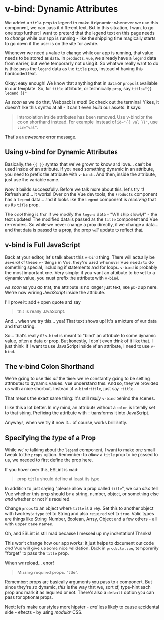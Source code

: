 # v-bind: Dynamic Attributes

We added a `title` prop to legend to make it dynamic: whenever we use this component,
we can pass it different text. But in this situation, I want to go one step further:
I want to pretend that the legend text on this page needs to *change* while our
app is running - like the shipping time magically starts to go down if the user is
on the site for awhile.

Whenever we need a value to change while our app is running, that value needs to
be stored as `data`. In `products.vue`, we already have a `legend` data from earlier,
but we're temporarily not using it. So what we really want to do is this: pass the
`legend` data as the `title` prop, instead of having this hardcoded text.

Okay: easy enough! We know that anything that in `data` or `props` is available
in our template. So, for `title` attribute, or technically `prop`, say
`title="{{ legend }}"`

As *soon* as we do that, Webpack is *mad*! Go check out the terminal. Yikes, it
doesn't like this syntax at all - it can't even *build* our assets. It says:

> interpolation inside attributes has been removed. Use v-bind or the colon
shorthand instead. For example, instead of `id="{{ val }}"`, use `:id="val"`.

That's an *awesome* error message.

## Using v-bind for Dynamic Attributes

Basically, the `{{ }}` syntax that we've grown to know and love... can't be used
inside of an attribute. If you need something dynamic in an attribute, you need to
prefix the attribute with `v-bind:`. And then, inside the attribute, just use
the variable name.

*Now* it builds successfully. Before we talk more about this, let's try it! Refresh
and... it works! Over on the Vue dev tools, the `Products` component has a `legend`
data... and it looks like the `Legend` component is *receiving* that as its `title`
prop.

The *cool* thing is that if we modify the `legend` data - "Will ship slowly!" - the
text updates! The modified data is passed as the `title` component and Vue re-renders.
So while we never change a prop directly, if we change a data... and that data is
passed to a prop, the prop *will* update to reflect that.

## v-bind is Full JavaScript

Back at your editor, let's talk about this `v-bind` thing. There will actually
be *several* of these `v-` things in Vue: they're used whenever Vue needs to do
something special, including if statements and for loops. `v-bind` is probably the
most important one. Very simply: if you want an attribute to be set to a dynamic
value, you must prefix the attribute with `v-bind`.

As *soon* as you do that, the attribute is no longer just text, like `pb-2` up
here. We're now wriring *JavaScript* inside the attribute.

I'll prove it: add `+` open quote and say

> this is really JavaScript.

And... when we try this... yea! That text shows up! It's a mixture of our data
and that string.

So... that's really it! `v-bind` is meant to "bind" an attribute to some dynamic
value, often a data or prop. But honestly, I don't even think of it like that.
I just think: if I want to use JavaScript inside of an attribute, I need to use
`v-bind`.

## The v-bind Colon Shorthand

We're going to use this *all* the time: we're constantly going to be setting
attributes to dynamic values. Vue understand this. And so, they've provided us
with a nice shortcut. Instead of `v-bind:title`, just say `:title`.

That means the exact same thing: it's still *really* `v-bind` behind the scenes.

I like this a lot better. In my mind, an attribute without a `colon` is literally
set to that string. Prefixing the attribute with `:` transforms it into JavaScript.

Anyways, when we try it now it... of course, works brilliantly.

## Specifying the *type* of a Prop

While we're talking about the `legend` component, I want to make one small tweak
to the `props` option. Remember: to *allow* a `title` prop to be passed to us,
we needed to first define the prop here.

If you hover over this, ESLint is mad:

> prop `title` should define at least its type.

In addition to just saying "please allow a prop called `title`", we can *also*
tell Vue whether this prop should be a string, number, object, or something else
*and* whether or not it's required.

Change `props` to an object where `title` is a key. Set this to another object
with two keys: `type` set to String and also `required` set to `true`. Valid types
are things like String, Number, Boolean, Array, Object and a few others - all
with upper case names.

Oh, and ESLint is still mad because I messed up my indentation! Thanks!

This won't change how our app *works*: it just helps to document our code *and*
Vue will give us some nice validation. Back in `products.vue`, temporarily
"forget" to pass the `title` prop.

When we reload... error!

> Missing required props: "title".

Remember: props are basically arguments you pass to a component. But since they're
*so* dynamic, *this* is the way that we, sort of, type-hint each prop and mark it
as required or not. There's also a `default` option you can pass for optional
props.

Next: let's make our styles more hipster - *and* less likely to cause accidental
side - effects - by using *modular* CSS.
